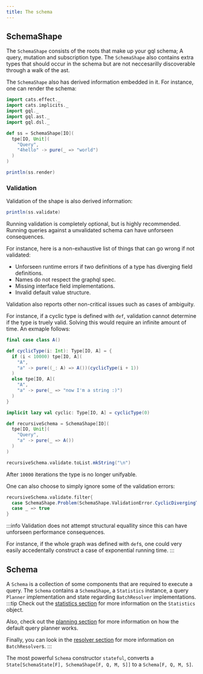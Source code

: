 ```yaml
---
title: The schema
---
```

## SchemaShape
The `SchemaShape` consists of the roots that make up your gql schema; A query, mutation and subscription type.
The `SchemaShape` also contains extra types that should occur in the schema but are not neccesarilly discoverable through a walk of the ast.

The `SchemaShape` also has derived information embedded in it.
For instance, one can render the schema:
```scala mdoc
import cats.effect._
import cats.implicits._
import gql._
import gql.ast._
import gql.dsl._

def ss = SchemaShape[IO](
  tpe[IO, Unit](
    "Query",
    "4hello" -> pure(_ => "world")
  )
)

println(ss.render)
```

### Validation
Validation of the shape is also derived information:
```scala mdoc
println(ss.validate)
```
Running validation is completely optional, but is highly recommended.
Running queries against a unvalidated schema can have unforseen consequences.

For instance, here is a non-exhaustive list of things that can go wrong if not validated:
 - Unforseen runtime errors if two definitions of a type has diverging field definitions.
 - Names do not respect the graphql spec.
 - Missing interface field implementations.
 - Invalid default value structure.

Validation also reports other non-critical issues such as cases of ambiguity.

For instance, if a cyclic type is defined with `def`, validation cannot determine if the type is truely valid.
Solving this would require an infinite amount of time.
An exmaple follows:
```scala mdoc
final case class A()

def cyclicType(i: Int): Type[IO, A] = {
  if (i < 10000) tpe[IO, A](
    "A",
    "a" -> pure((_: A) => A())(cyclicType(i + 1))
  )
  else tpe[IO, A](
    "A",
    "a" -> pure(_ => "now I'm a string :)")
  )
}

implicit lazy val cyclic: Type[IO, A] = cyclicType(0)

def recursiveSchema = SchemaShape[IO](
  tpe[IO, Unit](
    "Query",
    "a" -> pure(_ => A())
  )
)

recursiveSchema.validate.toList.mkString("\n")
```
After `10000` iterations the type is no longer unifyable.

One can also choose to simply ignore some of the validation errors:
```scala mdoc
recursiveSchema.validate.filter{
  case SchemaShape.Problem(SchemaShape.ValidationError.CyclicDivergingTypeReference("A"), _) => false
  case _ => true
}
```
:::info
Validation does not attempt structural equallity since this can have unforseen performance consequences.

For instance, if the whole graph was defined with `def`s, one could very easily accedentally construct a case of exponential running time.
:::

## Schema
A `Schema` is a collection of some components that are required to execute a query.
The `Schema` contains a `SchemaShape`, a `Statistics` instance, a query `Planner` implementation and state regarding `BatchResolver` implementations.
:::tip
Check out the [statistics section](../execution/statistics) for more information on the `Statistics` object.

Also, check out the [planning section](../execution/planning) for more information on how the default query planner works.

Finally, you can look in the [resolver section](./resolvers) for more information on `BatchResolver`s.
:::

The most powerful `Schema` constructor `stateful`, converts a `State[SchemaState[F], SchemaShape[F, Q, M, S]]` to a `Schema[F, Q, M, S]`.
